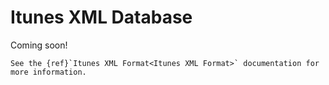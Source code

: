 # Itunes XML Database

Coming soon!

```{seealso}
See the {ref}`Itunes XML Format<Itunes XML Format>` documentation for more information.
```
